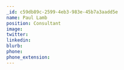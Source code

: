 ```yaml
---
_id: c59db89c-2599-4eb3-983e-45b7a3aadd5e
name: Paul Lamb
position: Consultant
image:
twitter:
linkedin:
blurb:
phone:
phone_extension:
---
```

